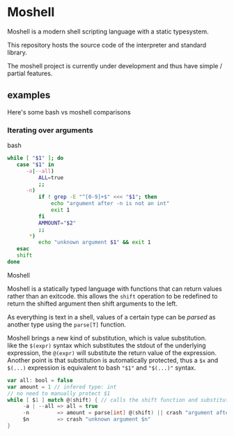 # Moshell
Moshell is a modern shell scripting language with a static typesystem.

This repository hosts the source code of the interpreter and standard library.

The moshell project is currently under development and thus have simple / partial features.

## examples
Here's some bash vs moshell comparisons

### Iterating over arguments 
bash 
```bash
while [ "$1" ]; do
   case "$1" in
      -a|--all) 
          ALL=true
          ;;
      -n)
          if ! grep -E "^[0-9]+$" <<< "$1"; then 
              echo "argument after -n is not an int"
              exit 1
          fi
          AMMOUNT="$2"
          ;;
       *)
          echo "unknown argument $1" && exit 1
   esac
   shift
done
```

Moshell 

Moshell is a statically typed language with functions that can return values rather than an exitcode. this allows the `shift` operation to be redefined to return the shifted argument then shift arguments to the left.

As everything is text in a shell, values of a certain type can be _parsed_ as another type using the `parse[T]` function.

Moshell brings a new kind of substitution, which is value substitution.  
like the `$(expr)` syntax which substitutes the stdout of the underlying expression, the `@(expr)` will substitute the return value of the expression.  
Another point is that substitution is automatically protected, thus a `$x` and `$(...)` expression is equivalent to bash `"$1"` and `"$(...)"` syntax.

```scala
var all: bool = false
var amount = 1 // infered type: int
// no need to manually protect $1
while [ $1 ] match @(shift) { // calls the shift function and substitutes is return value
     -a | --all => all = true
     -n         => amount = parse[int] @(shift) || crash "argument after -n is not an int" 
     $n         => crash "unknown argument $n"
} 
```

